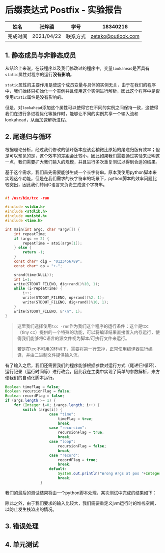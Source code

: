 # 后缀表达式 Postfix - 实验报告


| 姓名     | 张烨禧     | 学号     | 18340216           |
| ---------- | ------------ | ---------- | -------------------- |
| 完成时间 | 2021/04/22 | 联系方式 | zetako@outlook.com |

## 1. 静态成员与非静态成员

从结论上来说，在该程序以及我们修改过的程序中，变量`lookahead`是否具有`static`属性对程序的运行**没有影响**。

`static`属性的主要作用是使这个成员变量与具体的实例无关，由于在我们的程序中，我们始终只初始化一个实例并且使用这个实例进行解析，因此这个程序中是否使用`static`属性是没有影响的。

但是，对`lookahead`添加这个属性可以使得它在不同的实例之间保持一致，这使得我们在进行多进程优化等操作时，能够让不同的实例共享一个输入流和lookahead，从而加速解析进程。

## 2. 尾递归与循环

根据理论分析，经过我们修改的循环版本应该会稍微比原始的尾递归版有效率；但是可以预见的是，这个效率的差距会比较小，因此如果我们需要通过实验来证明这一点，我们需要扩大我们输入的规模，并且进行多次重复测试以得到合适的结果。

基于这个需求，我们首先需要能够生成一个长字符串。原本我使用python脚本来实现这个功能，但是在我们需求的长字符串的场景下，python脚本的效率问题比较突出，因此我们转用C语言来负责生成这个字符串。

```c

#! /usr/bin/tcc -run

#include <stdio.h>
#include <stdlib.h>
#include <unistd.h>
#include <time.h>

int main(int argc, char *argv[]) {
    int repeatTime;
    if (argc == 2) {
        repeatTime = atoi(argv[1]);
    } else {
        return -1;
    }
    const char* dig = "0123456789";
    const char* op = "+-";

    srand(time(NULL));
    int i=1;
    write(STDOUT_FILENO, dig+rand()%10, 1);
    while (i<repeatTime) {
        i++;
        write(STDOUT_FILENO, op+rand()%2, 1);
        write(STDOUT_FILENO, dig+rand()%10, 1);
    }
    write(STDOUT_FILENO, &"\n", 1);
}
```

> 这里我们选择使用`tcc -run`作为我们这个程序的运行条件：这个是tcc（tiny cc）提供的一个特殊的功能，可以将编译结果直接置入内存运行，使得我们能够将C语言的源文件视为脚本/可执行文件来运行。
>
> 若是在tcc不可用的环境下，需要将第一行去掉，正常使用编译器进行编译，并由二进制文件提供输入流。

有了输入之后，我们还需要我们的程序能够根据参数对运行方式（尾递归/循环）、运行记录（运行时间等）进行改变，因此我在主类中实现了简单的参数解析，来方便我们的自动化脚本运行。

```java
Boolean timeFlag = false;
Boolean recursionFlag = false;
Boolean recordFlag = false;
if (args.length >= 1) {
	for (Integer i=0; i<args.length; i++) {
		switch (args[i]) {
					case "time":
						timeFlag = true;
						break;
					case "recursion":
						recursionFlag = true;
						break;
					case "loop":
						recursionFlag = false;
						break;
					case "record":
						recordFlag = true;
						break;
					default:
						System.out.println("Wrong Args at pos "+Integer.toString(i)+": "+args[i]);
						break;
				}
```

我们的最后的测试结果将由一个python脚本处理，某次测试中完成的结果如下：

除此之外，由于我们要求的输入比较大，我们需要重定义jvm运行时的堆栈空间，以防止发生栈溢出的情况。

## 3. 错误处理


## 4. 单元测试
